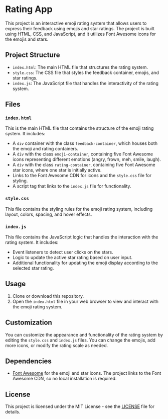 # Rating App

This project is an interactive emoji rating system that allows users to express their feedback using emojis and star ratings. The project is built using HTML, CSS, and JavaScript, and it utilizes Font Awesome icons for the emojis and stars.

## Project Structure

- `index.html`: The main HTML file that structures the rating system.
- `style.css`: The CSS file that styles the feedback container, emojis, and star ratings.
- `index.js`: The JavaScript file that handles the interactivity of the rating system.

## Files

### `index.html`

This is the main HTML file that contains the structure of the emoji rating system. It includes:

- A `div` container with the class `feedback-container`, which houses both the emoji and rating containers.
- A `div` with the class `emoji-container`, containing five Font Awesome icons representing different emotions (angry, frown, meh, smile, laugh).
- A `div` with the class `rating-container`, containing five Font Awesome star icons, where one star is initially active.
- Links to the Font Awesome CDN for icons and the `style.css` file for styling.
- A script tag that links to the `index.js` file for functionality.

### `style.css`

This file contains the styling rules for the emoji rating system, including layout, colors, spacing, and hover effects.

### `index.js`

This file contains the JavaScript logic that handles the interaction with the rating system. It includes:

- Event listeners to detect user clicks on the stars.
- Logic to update the active star rating based on user input.
- Additional functionality for updating the emoji display according to the selected star rating.

## Usage

1. Clone or download this repository.
2. Open the `index.html` file in your web browser to view and interact with the emoji rating system.

## Customization

You can customize the appearance and functionality of the rating system by editing the `style.css` and `index.js` files. You can change the emojis, add more icons, or modify the rating scale as needed.

## Dependencies

- [Font Awesome](https://fontawesome.com) for the emoji and star icons. The project links to the Font Awesome CDN, so no local installation is required.

## License

This project is licensed under the MIT License - see the [LICENSE](LICENSE) file for details.
